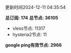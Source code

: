 更新时间2024-12-11 04:35:54

**总订阅: 174**
**总节点: 36105**
- vless节点: 11317
- hysteria2节点: 11

**google ping有效节点: 2966**
